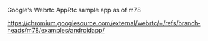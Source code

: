 Google's Webrtc AppRtc sample app as of m78

https://chromium.googlesource.com/external/webrtc/+/refs/branch-heads/m78/examples/androidapp/

